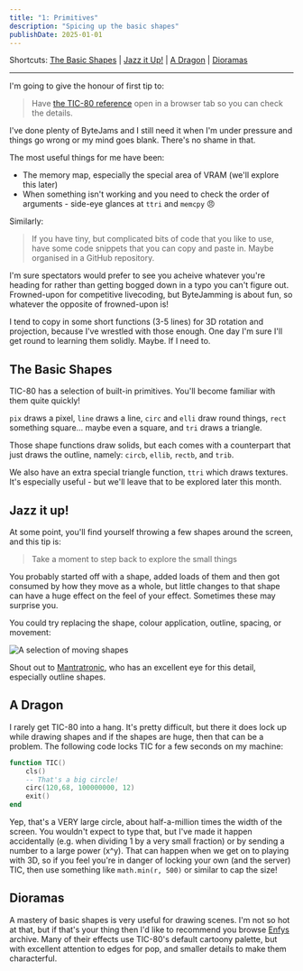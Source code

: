 ```yaml
---
title: "1: Primitives"
description: "Spicing up the basic shapes"
publishDate: 2025-01-01
---
```

Shortcuts:
[The Basic Shapes](#the-basic-shapes)
| [Jazz it Up!](#jazz-it-up)
| [A Dragon](#a-dragon)
| [Dioramas](#dioramas)

---

I'm going to give the honour of first tip to:

> Have [the TIC-80 reference](https://tic80.com/learn) open in a browser tab so you can check the details.

I've done plenty of ByteJams and I still need it when I'm under pressure and things go wrong or my mind goes blank. There's no shame in that.

The most useful things for me have been:

- The memory map, especially the special area of VRAM (we'll explore this later)
- When something isn't working and you need to check the order of arguments - side-eye glances at `ttri` and `memcpy` 😠

Similarly:

> If you have tiny, but complicated bits of code that you like to use, have some code snippets that you can copy and paste in. Maybe organised in a GitHub repository.

I'm sure spectators would prefer to see you acheive whatever you're heading for rather than getting bogged down in a typo you can't figure out. Frowned-upon for competitive livecoding, but ByteJamming is about fun, so whatever the opposite of frowned-upon is!

I tend to copy in some short functions (3-5 lines) for 3D rotation and projection, because I've wrestled with those enough. One day I'm sure I'll get round to learning them solidly. Maybe. If I need to.

## The Basic Shapes

TIC-80 has a selection of built-in primitives. You'll become familiar with them quite quickly!

`pix` draws a pixel, `line` draws a line, `circ` and `elli` draw round things, `rect` something square... maybe even a square, and `tri` draws a triangle.

Those shape functions draw solids, but each comes with a counterpart that just draws the outline, namely: `circb`, `ellib`, `rectb`, and `trib`.

We also have an extra special triangle function, `ttri` which draws textures. It's especially useful - but we'll leave that to be explored later this month.

## Jazz it up!

At some point, you'll find yourself throwing a few shapes around the screen, and this tip is:

> Take a moment to step back to explore the small things

You probably started off with a shape, added loads of them and then got consumed by how they move as a whole, but little changes to that shape can have a huge effect on the feel of your effect. Sometimes these may surprise you.

You could try replacing the shape, colour application, outline, spacing, or movement:

![A selection of moving shapes](/image/1/primitives-style.gif)

Shout out to [Mantratronic](https://livecode.demozoo.org/performer/Mantratronic.html#mc), who has an excellent eye for this detail, especially outline shapes.

## A Dragon

I rarely get TIC-80 into a hang. It's pretty difficult, but there it does lock up while drawing shapes and if the shapes are huge, then that can be a problem. The following code locks TIC for a few seconds on my machine:

```lua
function TIC()
	cls()
    -- That's a big circle!
	circ(120,68, 100000000, 12)
	exit()
end
```

Yep, that's a VERY large circle, about half-a-million times the width of the screen. You wouldn't expect to type that, but I've made it happen accidentally (e.g. when dividing 1 by a very small fraction) or by sending a number to a large power (x^y). That can happen when we get on to playing with 3D, so if you feel you're in danger of locking your own (and the server) TIC, then use something like `math.min(r, 500)` or similar to cap the size!

## Dioramas

A mastery of basic shapes is very useful for drawing scenes. I'm not so hot at that, but if that's your thing then I'd like to recommend you browse [Enfys](https://livecode.demozoo.org/performer/T%25C3%25B4Bach.html#mc) archive. Many of their effects use TIC-80's default cartoony palette, but with excellent attention to edges for pop, and smaller details to make them characterful.